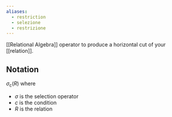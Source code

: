 ```yaml
---
aliases:
  - restriction
  - selezione
  - restrizione
---
```

[[Relational Algebra]] operator to produce a horizontal cut of your [[relation]].

## Notation

${ \sigma_{\text{c}}(R) }$
where
- ${ \sigma }$ is the selection operator
- ${ c }$ is the condition
- ${ R }$ is the relation